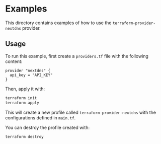 # Examples

This directory contains examples of how to use the `terraform-provider-nextdns` provider.

## Usage

To run this example, first create a `providers.tf` file with the following content:

```hcl
provider "nextdns" {
  api_key = "API_KEY"
}
```

Then, apply it with:

```bash
terraform init
terraform apply
```

This will create a new profile called `terraform-provider-nextdns` with the configurations defined in `main.tf`.

You can destroy the profile created with:

```bash
terraform destroy
```
